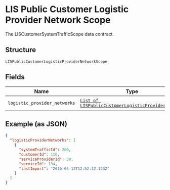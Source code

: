 
# LIS Public Customer Logistic Provider Network Scope

The LISCustomerSystemTrafficScope data contract.

## Structure

`LISPublicCustomerLogisticProviderNetworkScope`

## Fields

| Name | Type | Tags | Description |
|  --- | --- | --- | --- |
| `logistic_provider_networks` | [`List of LISPublicCustomerLogisticProviderNetwork`](../../doc/models/lis-public-customer-logistic-provider-network.md) | Optional | Gets or sets ShortTexts. |

## Example (as JSON)

```json
{
  "logisticProviderNetworks": [
    {
      "systemTrafficId": 200,
      "customerId": 116,
      "serviceProviderId": 58,
      "serviceId": 134,
      "lastImport": "2016-03-13T12:52:32.123Z"
    }
  ]
}
```

